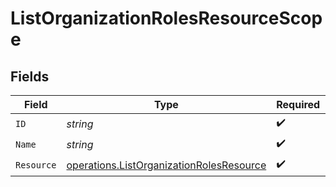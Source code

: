 # ListOrganizationRolesResourceScope


## Fields

| Field                                                                                                | Type                                                                                                 | Required                                                                                             | Description                                                                                          |
| ---------------------------------------------------------------------------------------------------- | ---------------------------------------------------------------------------------------------------- | ---------------------------------------------------------------------------------------------------- | ---------------------------------------------------------------------------------------------------- |
| `ID`                                                                                                 | *string*                                                                                             | :heavy_check_mark:                                                                                   | N/A                                                                                                  |
| `Name`                                                                                               | *string*                                                                                             | :heavy_check_mark:                                                                                   | N/A                                                                                                  |
| `Resource`                                                                                           | [operations.ListOrganizationRolesResource](../../models/operations/listorganizationrolesresource.md) | :heavy_check_mark:                                                                                   | N/A                                                                                                  |